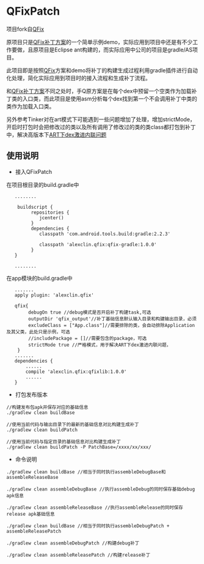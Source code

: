 # QFixPatch

项目fork自[QFix](https://github.com/lizhangqu/QFix)

原项目只是[QFix补丁方案](http://dev.qq.com/topic/57ff5832bb8fec206ce2185d)的一个简单示例demo，实际应用到项目中还是有不少工作要做，且原项目是Eclipse ant构建的，而实际应用中公司的项目是gradle/AS项目。

此项目即是按照[QFix](https://github.com/lizhangqu/QFix)方案和demo将补丁的构建生成过程利用gradle插件进行自动化处理，简化实际应用到项目时的接入流程和生成补丁流程。

和[QFix补丁方案](http://dev.qq.com/topic/57ff5832bb8fec206ce2185d)不同之处时，手Q原方案是在每个dex中预留一个空类作为加载补丁类的入口类，而此项目是使用asm分析每个dex找到第一个不会调用补丁中类的类作为加载入口类。

另外参考Tinker对在art模式下可能遇到一些问题增加了处理，增加strictMode，开启时打包时会把修改过的类以及所有调用了修改过的类的类class都打包到补丁中，解决高版本下[ART下dex激进内联问题](http://mp.weixin.qq.com/s?__biz=MzAwNDY1ODY2OQ==&mid=2649286426&idx=1&sn=eb75349c0c3663f10fbdd74ef87be338&chksm=8334c398b4434a8e6933ddb4fda4a4f06c729c7d2ffef37e4598cb90f4602f5310486b7f95ff&mpshare=1&scene=1&srcid=12018kiBIseVYptcp6BmhZmk#rd)

## 使用说明

* 接入QFixPatch

在项目根目录的build.gradle中

```
   ........
   
	buildscript {
	     repositories {
	        jcenter()
	     }
	     dependencies {
	        classpath 'com.android.tools.build:gradle:2.2.3'
	
	        classpath 'alexclin.qfix:qfix-gradle:1.0.0'
	     }
   }
   
   ........
```

在app模块的build.gradle中

```
   .......
   apply plugin: 'alexclin.qfix'
    
   qfix{
	    debugOn true //debug模式是否开启补丁构建task,可选
	    outputDir 'qfix_output'//补丁基础信息默认输入目录和构建输出目录，必须
	    excludeClass = ["App.class"]//需要排除的类，会自动排除Application及其父类，此处只是示例，可选
	    //includePackage = []//需要包含的package，可选
	    strictMode true //严格模式，用于解决ART下dex激进内联问题，
	}
   .......
   dependencies {
       ......
       compile 'alexclin.qfix:qfixlib:1.0.0'
       ......
   }
```

* 打包发布版本

```
//构建发布包apk并保存对应的基础信息
./gradlew clean buildBase
```

```
//使用当前代码与输出目录下的最新的基础信息对比构建生成补丁
./gradlew clean buildPatch
```

```
//使用当前代码与指定目录的基础信息对比构建生成补丁
./gradlew clean buildPatch -P PatchBase=/xxxx/xx/xxx/
```

* 命令说明

```
./gradlew clean buildBase //相当于同时执行assembleDebugBase和assembleReleaseBase

./gradlew clean assembleDebugBase //执行assembleDebug的同时保存基础debug apk信息

./gradlew clean assembleReleaseBase //执行assembleRelease的同时保存release apk基础信息

./gradlew clean buildBase //相当于同时执行assembleDebugPatch + assembleReleasePatch

./gradlew clean assembleDebugPatch //构建debug补丁

./gradlew clean assembleReleasePatch //构建release补丁
```